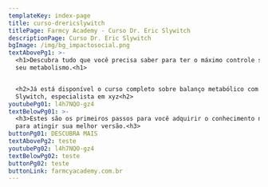 ```yaml
---
templateKey: index-page
title: curso-drericslywitch
titlePage: Farmcy Academy - Curso Dr. Eric Slywitch
descriptionPage: Curso Dr. Eric Slywitch
bgImage: /img/bg_impactosocial.png
textAbovePg1: >-
  <h1>Descubra tudo que você precisa saber para ter o máximo controle sobre o
  seu metabolismo.<h1>


  <h2>Já está disponível o curso completo sobre balanço metabólico com Dr. Eric
  Slywitch, especialista em xyz<h2>
youtubePg01: l4h7NQO-gz4
textBelowPg01: >-
  <h3>Estes são os primeiros passos para você adquirir o conhecimento necessário
  para atingir sua melhor versão.<h3>
buttonPg01: DESCUBRA MAIS
textAbovePg2: teste
youtubePg02: l4h7NQO-gz4
textBelowPg02: teste
buttonPg02: teste
buttonLink: farmcyacademy.com.br
---
```



